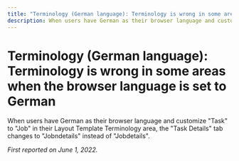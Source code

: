 ```yaml
---
title: "Terminology (German language): Terminology is wrong in some areas when the browser language is set to German"
description: When users have German as their browser language and customize "Task" to "Job" in their Layout Template Terminology area, the "Task Details" tab changes to "Jobndetails" instead of "Jobdetails".
---
```


# Terminology (German language): Terminology is wrong in some areas when the browser language is set to German

When users have German as their browser language and customize "Task" to "Job" in their Layout Template Terminology area, the "Task Details" tab changes to "Jobndetails" instead of "Jobdetails".

_First reported on June 1, 2022._

